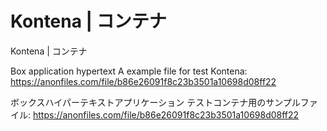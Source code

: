 # Kontena | コンテナ
Kontena | コンテナ

Box application hypertext
A example file for test Kontena: https://anonfiles.com/file/b86e26091f8c23b3501a10698d08ff22

ボックスハイパーテキストアプリケーション
テストコンテナ用のサンプルファイル: https://anonfiles.com/file/b86e26091f8c23b3501a10698d08ff22
